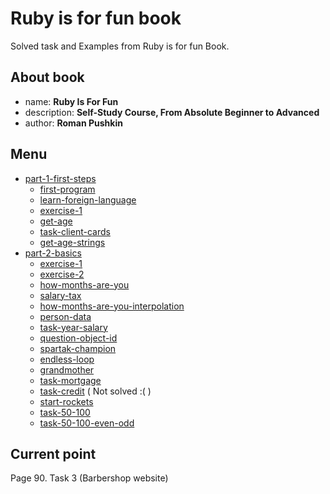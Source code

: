 # Ruby is for fun book

Solved task and Examples from Ruby is for fun Book.

## About book

- name: **Ruby Is For Fun**
- description: **Self-Study Course, From Absolute Beginner to Advanced**
- author: **Roman Pushkin**

## Menu

- [part-1-first-steps](part-1-first-steps)
    - [first-program](part-1-first-steps/first_program.rb)
    - [learn-foreign-language](part-1-first-steps/learn_foreign_language.rb)
    - [exercise-1](part-1-first-steps/exercise_1.rb)
    - [get-age](part-1-first-steps/get_age.rb)
    - [task-client-cards](part-1-first-steps/task-client-cards.rb)
    - [get-age-strings](part-1-first-steps/get_age_strings.rb)
- [part-2-basics](part-2-basics)
    - [exercise-1](part-2-basics/exercise_1.rb)
    - [exercise-2](part-2-basics/exercise_2.rb)
    - [how-months-are-you](part-2-basics/how_months_are_you.rb)
    - [salary-tax](part-2-basics/salary_tax.rb)
    - [how-months-are-you-interpolation](part-2-basics/how_months_are_you_interpolation.rb)
    - [person-data](part-2-basics/person_data.rb)
    - [task-year-salary](part-2-basics/task_year_salary.rb)
    - [question-object-id](part-2-basics/question_object_id.rb)
    - [spartak-champion](part-2-basics/spartak_champion.rb)
    - [endless-loop](part-2-basics/endless_loop.rb)
    - [grandmother](part-2-basics/grandmother.rb)
    - [task-mortgage](part-2-basics/task_mortgage.rb)
    - [task-credit](part-2-basics/task_credit.rb) ( Not solved :( )
    - [start-rockets](part-2-basics/start_rockets.rb)
    - [task-50-100](part-2-basics/task_50_100.rb)
    - [task-50-100-even-odd](part-2-basics/task_50_100_even_odd.rb)

## Current point

Page 90. Task 3 (Barbershop website)
